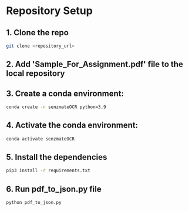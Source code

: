 # Repository Setup

## 1. Clone the repo

```bash
git clone <repository_url>
```
## 2. Add 'Sample_For_Assignment.pdf' file to the local repository

## 3. Create a conda environment: 
```bash
conda create -n senzmateOCR python=3.9
```

## 4. Activate the conda environment:
```bash
conda activate senzmateOCR
```

## 5. Install the dependencies
```bash
pip3 install -r requirements.txt
```

## 6. Run pdf_to_json.py file
```bash
python pdf_to_json.py
```
